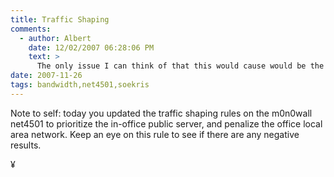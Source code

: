 ```yaml
---
title: Traffic Shaping
comments:
  - author: Albert
    date: 12/02/2007 06:28:06 PM
    text: >
      The only issue I can think of that this would cause would be the VOIP service, but I think that since the public server doesn't use all the bandwidth, it should be OK. I also prioritized traffic to the SIP IP, so it should be fine.
date: 2007-11-26
tags: bandwidth,net4501,soekris
---
```

Note to self: today you updated the traffic shaping rules on the m0n0wall net4501 to prioritize the in-office public server, and penalize the office local area network. Keep an eye on this rule to see if there are any negative results.

¥

